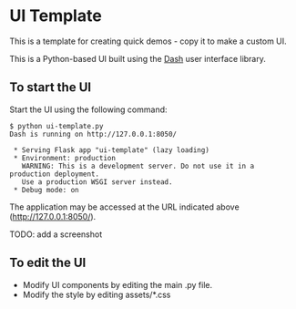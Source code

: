 # UI Template

This is a template for creating quick demos - copy it to make a custom UI.

This is a Python-based UI built using the [Dash](https://plotly.com/dash/) user interface library.

## To start the UI
Start the UI using the following command:
```
$ python ui-template.py
Dash is running on http://127.0.0.1:8050/

 * Serving Flask app "ui-template" (lazy loading)
 * Environment: production
   WARNING: This is a development server. Do not use it in a production deployment.
   Use a production WSGI server instead.
 * Debug mode: on
```
The application may be accessed at the URL indicated above (http://127.0.0.1:8050/).

TODO: add a screenshot

## To edit the UI

* Modify UI components by editing the main .py file.
* Modify the style by editing assets/*.css
